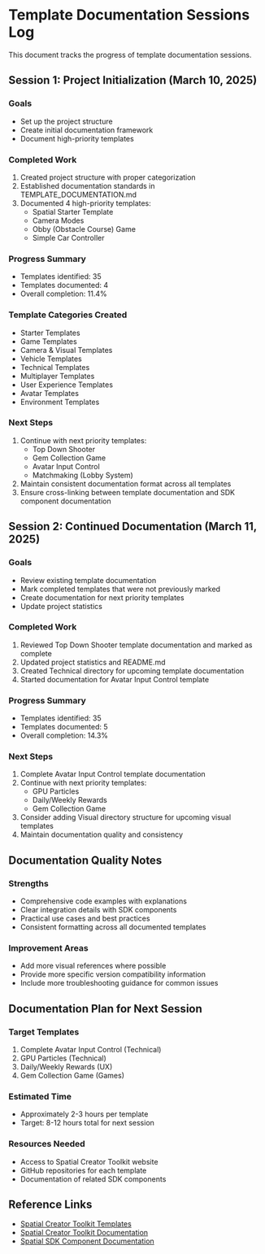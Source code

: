 # Template Documentation Sessions Log

This document tracks the progress of template documentation sessions.

## Session 1: Project Initialization (March 10, 2025)

### Goals
- Set up the project structure
- Create initial documentation framework
- Document high-priority templates

### Completed Work
1. Created project structure with proper categorization
2. Established documentation standards in TEMPLATE_DOCUMENTATION.md
3. Documented 4 high-priority templates:
   - Spatial Starter Template
   - Camera Modes
   - Obby (Obstacle Course) Game 
   - Simple Car Controller

### Progress Summary
- Templates identified: 35
- Templates documented: 4
- Overall completion: 11.4%

### Template Categories Created
- Starter Templates
- Game Templates
- Camera & Visual Templates
- Vehicle Templates
- Technical Templates
- Multiplayer Templates
- User Experience Templates
- Avatar Templates
- Environment Templates

### Next Steps
1. Continue with next priority templates:
   - Top Down Shooter
   - Gem Collection Game
   - Avatar Input Control
   - Matchmaking (Lobby System)
2. Maintain consistent documentation format across all templates
3. Ensure cross-linking between template documentation and SDK component documentation

## Session 2: Continued Documentation (March 11, 2025)

### Goals
- Review existing template documentation
- Mark completed templates that were not previously marked
- Create documentation for next priority templates
- Update project statistics

### Completed Work
1. Reviewed Top Down Shooter template documentation and marked as complete
2. Updated project statistics and README.md
3. Created Technical directory for upcoming template documentation
4. Started documentation for Avatar Input Control template

### Progress Summary
- Templates identified: 35
- Templates documented: 5
- Overall completion: 14.3%

### Next Steps
1. Complete Avatar Input Control template documentation
2. Continue with next priority templates:
   - GPU Particles
   - Daily/Weekly Rewards
   - Gem Collection Game
3. Consider adding Visual directory structure for upcoming visual templates
4. Maintain documentation quality and consistency

## Documentation Quality Notes

### Strengths
- Comprehensive code examples with explanations
- Clear integration details with SDK components
- Practical use cases and best practices
- Consistent formatting across all documented templates

### Improvement Areas
- Add more visual references where possible
- Provide more specific version compatibility information
- Include more troubleshooting guidance for common issues

## Documentation Plan for Next Session

### Target Templates
1. Complete Avatar Input Control (Technical)
2. GPU Particles (Technical)
3. Daily/Weekly Rewards (UX)
4. Gem Collection Game (Games)

### Estimated Time
- Approximately 2-3 hours per template
- Target: 8-12 hours total for next session

### Resources Needed
- Access to Spatial Creator Toolkit website
- GitHub repositories for each template
- Documentation of related SDK components

## Reference Links
- [Spatial Creator Toolkit Templates](https://toolkit.spatial.io/templates)
- [Spatial Creator Toolkit Documentation](https://toolkit.spatial.io/docs)
- [Spatial SDK Component Documentation](../../README.md)
